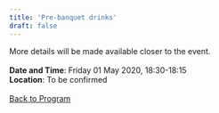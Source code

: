 ```yaml
---
title: 'Pre-banquet drinks'
draft: false
---
```


More details will be made available closer to the event.
\
\
**Date and Time**: Friday 01 May 2020, 18:30-18:15 \
**Location**: To be confirmed
\
\
[Back to Program](/program)
